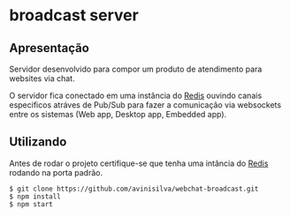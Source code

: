# broadcast server

## Apresentação

Servidor desenvolvido para compor um produto de atendimento para websites via chat. 
   
O servidor fica conectado em uma instância do [Redis](https://redis.io/) ouvindo canais especificos atráves de Pub/Sub 
para fazer a comunicação via websockets entre os sistemas (Web app, Desktop app, Embedded app).

## Utilizando

Antes de rodar o projeto certifique-se que tenha uma intância do [Redis](https://redis.io/) rodando na porta padrão.

```
$ git clone https://github.com/avinisilva/webchat-broadcast.git
$ npm install
$ npm start
```  

